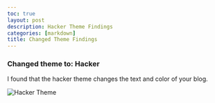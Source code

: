 ```yaml
---
toc: true
layout: post
description: Hacker Theme Findings
categories: [markdown]
title: Changed Theme Findings
---
```


### Changed theme to: Hacker

I found that the hacker theme changes the text and color of your blog. 

![Hacker Theme](https://raw.githubusercontent.com/HARSHADEVICE/vscode/master/images/Theme.png)
